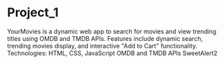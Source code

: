 # Project_1
YourMovies is a dynamic web app to search for movies and view trending titles using OMDB and TMDB APIs. Features include dynamic search, trending movies display, and interactive "Add to Cart" functionality.  Technologies:  HTML, CSS, JavaScript OMDB and TMDB APIs SweetAlert2
